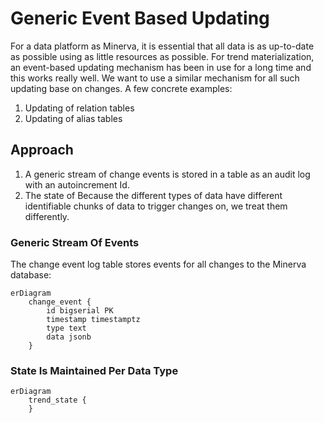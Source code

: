 # Generic Event Based Updating

For a data platform as Minerva, it is essential that all data is as up-to-date
as possible using as little resources as possible. For trend materialization,
an event-based updating mechanism has been in use for a long time and this
works really well. We want to use a similar mechanism for all such updating
base on changes. A few concrete examples:

1. Updating of relation tables
2. Updating of alias tables

## Approach

1. A generic stream of change events is stored in a table as an audit log with an
   autoincrement Id.
2. The state of Because the different types of data have different identifiable chunks of
   data to trigger changes on, we treat them differently.


### Generic Stream Of Events

The change event log table stores events for all changes to the Minerva
database:

```mermaid
erDiagram
    change_event {
        id bigserial PK
        timestamp timestamptz
        type text
        data jsonb
    }
```

### State Is Maintained Per Data Type

```mermaid
erDiagram
    trend_state {
    }
```
